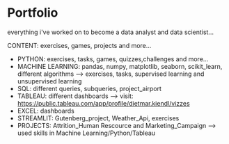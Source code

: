 # Portfolio
everything i've worked on to become a data analyst and data scientist...


CONTENT:  exercises, games, projects and more...

- PYTHON:  exercises, tasks, games, quizzes,challenges and more...
- MACHINE LEARNING:  pandas, numpy, matplotlib, seaborn, scikit_learn, different algorithms --> exercises, tasks, supervised learning and unsupervised learning
- SQL:  different queries, subqueries, project_airport
- TABLEAU:  different dashboards --> visit: https://public.tableau.com/app/profile/dietmar.kiendl/vizzes
- EXCEL:  dashboards
- STREAMLIT:  Gutenberg_project, Weather_Api, exercises
- PROJECTS:  Attrition_Human Rescource and Marketing_Campaign --> used skills in Machine Learning/Python/Tableau
